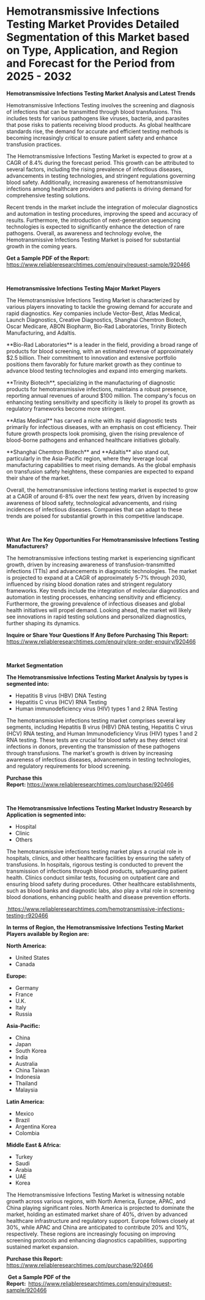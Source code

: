 <p><h1>Hemotransmissive Infections Testing Market Provides Detailed Segmentation of this Market based on Type, Application, and Region and Forecast for the Period from 2025 - 2032</h1></p><p><strong>Hemotransmissive Infections Testing Market Analysis and Latest Trends</strong></p>
<p><p>Hemotransmissive Infections Testing involves the screening and diagnosis of infections that can be transmitted through blood transfusions. This includes tests for various pathogens like viruses, bacteria, and parasites that pose risks to patients receiving blood products. As global healthcare standards rise, the demand for accurate and efficient testing methods is becoming increasingly critical to ensure patient safety and enhance transfusion practices.</p><p>The Hemotransmissive Infections Testing Market is expected to grow at a CAGR of 8.4% during the forecast period. This growth can be attributed to several factors, including the rising prevalence of infectious diseases, advancements in testing technologies, and stringent regulations governing blood safety. Additionally, increasing awareness of hemotransmissive infections among healthcare providers and patients is driving demand for comprehensive testing solutions. </p><p>Recent trends in the market include the integration of molecular diagnostics and automation in testing procedures, improving the speed and accuracy of results. Furthermore, the introduction of next-generation sequencing technologies is expected to significantly enhance the detection of rare pathogens. Overall, as awareness and technology evolve, the Hemotransmissive Infections Testing Market is poised for substantial growth in the coming years.</p></p>
<p><strong>Get a Sample PDF of the Report:&nbsp;</strong> <a href="https://www.reliableresearchtimes.com/enquiry/request-sample/920466?utm_campaign=2220&utm_medium=2&utm_source=Github&utm_content=ia&utm_term=18042025&utm_id=hemotransmissive-infections-testing">https://www.reliableresearchtimes.com/enquiry/request-sample/920466</a></p>
<p>&nbsp;</p>
<p><strong>Hemotransmissive Infections Testing Major Market Players</strong></p>
<p><p>The Hemotransmissive Infections Testing Market is characterized by various players innovating to tackle the growing demand for accurate and rapid diagnostics. Key companies include Vector-Best, Atlas Medical, Launch Diagnostics, Creative Diagnostics, Shanghai Chemtron Biotech, Oscar Medicare, ABON Biopharm, Bio-Rad Laboratories, Trinity Biotech Manufacturing, and Adaltis.</p><p>**Bio-Rad Laboratories** is a leader in the field, providing a broad range of products for blood screening, with an estimated revenue of approximately $2.5 billion. Their commitment to innovation and extensive portfolio positions them favorably for future market growth as they continue to advance blood testing technologies and expand into emerging markets.</p><p>**Trinity Biotech**, specializing in the manufacturing of diagnostic products for hemotransmissive infections, maintains a robust presence, reporting annual revenues of around $100 million. The company's focus on enhancing testing sensitivity and specificity is likely to propel its growth as regulatory frameworks become more stringent.</p><p>**Atlas Medical** has carved a niche with its rapid diagnostic tests primarily for infectious diseases, with an emphasis on cost efficiency. Their future growth prospects look promising, given the rising prevalence of blood-borne pathogens and enhanced healthcare initiatives globally.</p><p>**Shanghai Chemtron Biotech** and **Adaltis** also stand out, particularly in the Asia-Pacific region, where they leverage local manufacturing capabilities to meet rising demands. As the global emphasis on transfusion safety heightens, these companies are expected to expand their share of the market.</p><p>Overall, the hemotransmissive infections testing market is expected to grow at a CAGR of around 6-8% over the next few years, driven by increasing awareness of blood safety, technological advancements, and rising incidences of infectious diseases. Companies that can adapt to these trends are poised for substantial growth in this competitive landscape.</p></p>
<p>&nbsp;</p>
<p><strong>What Are The Key Opportunities For Hemotransmissive Infections Testing Manufacturers?</strong></p>
<p><p>The hemotransmissive infections testing market is experiencing significant growth, driven by increasing awareness of transfusion-transmitted infections (TTIs) and advancements in diagnostic technologies. The market is projected to expand at a CAGR of approximately 5-7% through 2030, influenced by rising blood donation rates and stringent regulatory frameworks. Key trends include the integration of molecular diagnostics and automation in testing processes, enhancing sensitivity and efficiency. Furthermore, the growing prevalence of infectious diseases and global health initiatives will propel demand. Looking ahead, the market will likely see innovations in rapid testing solutions and personalized diagnostics, further shaping its dynamics.</p></p>
<p><strong>Inquire or Share Your Questions If Any Before Purchasing This Report:</strong> <a href="https://www.reliableresearchtimes.com/enquiry/pre-order-enquiry/920466?utm_campaign=2220&utm_medium=2&utm_source=Github&utm_content=ia&utm_term=18042025&utm_id=hemotransmissive-infections-testing">https://www.reliableresearchtimes.com/enquiry/pre-order-enquiry/920466</a></p>
<p>&nbsp;</p>
<p><strong>Market Segmentation</strong></p>
<p><strong>The Hemotransmissive Infections Testing Market Analysis by types is segmented into:</strong></p>
<p><ul><li>Hepatitis B virus (HBV) DNA Testing</li><li>Hepatitis C virus (HCV) RNA Testing</li><li>Human immunodeficiency virus (HIV) types 1 and 2 RNA Testing</li></ul></p>
<p><p>The hemotransmissive infections testing market comprises several key segments, including Hepatitis B virus (HBV) DNA testing, Hepatitis C virus (HCV) RNA testing, and Human Immunodeficiency Virus (HIV) types 1 and 2 RNA testing. These tests are crucial for blood safety as they detect viral infections in donors, preventing the transmission of these pathogens through transfusions. The market's growth is driven by increasing awareness of infectious diseases, advancements in testing technologies, and regulatory requirements for blood screening.</p></p>
<p><strong>Purchase this Report:&nbsp;</strong><a href="https://www.reliableresearchtimes.com/purchase/920466?utm_campaign=2220&utm_medium=2&utm_source=Github&utm_content=ia&utm_term=18042025&utm_id=hemotransmissive-infections-testing">https://www.reliableresearchtimes.com/purchase/920466</a></p>
<p>&nbsp;</p>
<p><strong>The Hemotransmissive Infections Testing Market Industry Research by Application is segmented into:</strong></p>
<p><ul><li>Hospital</li><li>Clinic</li><li>Others</li></ul></p>
<p><p>The hemotransmissive infections testing market plays a crucial role in hospitals, clinics, and other healthcare facilities by ensuring the safety of transfusions. In hospitals, rigorous testing is conducted to prevent the transmission of infections through blood products, safeguarding patient health. Clinics conduct similar tests, focusing on outpatient care and ensuring blood safety during procedures. Other healthcare establishments, such as blood banks and diagnostic labs, also play a vital role in screening blood donations, enhancing public health and disease prevention efforts.</p></p>
<p><a href="https://www.reliableresearchtimes.com/hemotransmissive-infections-testing-r920466?utm_campaign=2220&utm_medium=2&utm_source=Github&utm_content=ia&utm_term=18042025&utm_id=hemotransmissive-infections-testing">&nbsp;https://www.reliableresearchtimes.com/hemotransmissive-infections-testing-r920466</a></p>
<p><strong>In terms of Region, the Hemotransmissive Infections Testing Market Players available by Region are:</strong></p>
<p>
    <p> <strong> North America: </strong>
        <ul>
            <li>United States</li>
            <li>Canada</li>
        </ul>
        </p> 
    <p> <strong> Europe: </strong>
        <ul>
            <li>Germany</li>
            <li>France</li>
            <li>U.K.</li>
            <li>Italy</li>
            <li>Russia</li>
        </ul>
        </p> 
    <p> <strong> Asia-Pacific: </strong>
        <ul>
            <li>China</li>
            <li>Japan</li>
            <li>South Korea</li>
            <li>India</li>
            <li>Australia</li>
            <li>China Taiwan</li>
            <li>Indonesia</li>
            <li>Thailand</li>
            <li>Malaysia</li>
        </ul>
        </p> 
    <p> <strong> Latin America: </strong>
        <ul>
            <li>Mexico</li>
            <li>Brazil</li>
            <li>Argentina Korea</li>
            <li>Colombia</li>
        </ul>
        </p> 
    <p> <strong> Middle East & Africa: </strong>
        <ul>
            <li>Turkey</li>
            <li>Saudi</li>
            <li>Arabia</li>
            <li>UAE</li>
            <li>Korea</li>
        </ul>
    </p>
    </p>
<p><p>The Hemotransmissive Infections Testing Market is witnessing notable growth across various regions, with North America, Europe, APAC, and China playing significant roles. North America is projected to dominate the market, holding an estimated market share of 40%, driven by advanced healthcare infrastructure and regulatory support. Europe follows closely at 30%, while APAC and China are anticipated to contribute 20% and 10%, respectively. These regions are increasingly focusing on improving screening protocols and enhancing diagnostics capabilities, supporting sustained market expansion.</p></p>
<p><strong>Purchase this Report: </strong><a href="https://www.reliableresearchtimes.com/purchase/920466?utm_campaign=2220&utm_medium=2&utm_source=Github&utm_content=ia&utm_term=18042025&utm_id=hemotransmissive-infections-testing">https://www.reliableresearchtimes.com/purchase/920466</a></p>
<p>&nbsp;<strong>Get a Sample PDF of the Report:&nbsp;&nbsp;</strong><a href="https://www.reliableresearchtimes.com/enquiry/request-sample/920466?utm_campaign=2220&utm_medium=2&utm_source=Github&utm_content=ia&utm_term=18042025&utm_id=hemotransmissive-infections-testing">https://www.reliableresearchtimes.com/enquiry/request-sample/920466</a></p>
<p><strong></strong></p>
<p><p></p><p></p><p></p></p>